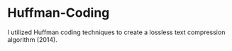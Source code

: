 # Huffman-Coding
I utilized Huffman coding techniques to create a lossless text compression algorithm (2014).
